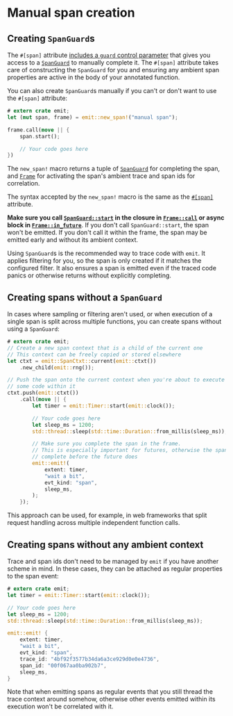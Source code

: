 # Manual span creation

## Creating `SpanGuard`s

The `#[span]` attribute [includes a `guard` control parameter](./manual-span-completion.md) that gives you access to a [`SpanGuard`](https://docs.rs/emit/0.11.4/emit/span/struct.SpanGuard.html) to manually complete it. The `#[span]` attribute takes care of constructing the `SpanGuard` for you and ensuring any ambient span properties are active in the body of your annotated function.

You can also create `SpanGuard`s manually if you can't or don't want to use the `#[span]` attribute:

```rust
# extern crate emit;
let (mut span, frame) = emit::new_span!("manual span");

frame.call(move || {
    span.start();

    // Your code goes here
})
```

The `new_span!` macro returns a tuple of [`SpanGuard`](https://docs.rs/emit/0.11.4/emit/span/struct.SpanGuard.html) for completing the span, and [`Frame`](https://docs.rs/emit/0.11.4/emit/frame/struct.Frame.html) for activating the span's ambient trace and span ids for correlation.

The syntax accepted by the `new_span!` macro is the same as the [`#[span]`](https://docs.rs/emit/0.11.4/emit/attr.span.html) attribute.

**Make sure you call [`SpanGuard::start`](https://docs.rs/emit/0.11.4/emit/span/struct.SpanGuard.html#method.start) in the closure in [`Frame::call`](https://docs.rs/emit/0.11.4/emit/frame/struct.Frame.html#method.call) or async block in [`Frame::in_future`](https://docs.rs/emit/0.11.4/emit/frame/struct.Frame.html#method.in_future)**. If you don't call `SpanGuard::start`, the span won't be emitted. If you don't call it within the frame, the span may be emitted early and without its ambient context.

Using `SpanGuard`s is the recommended way to trace code with `emit`. It applies filtering for you, so the span is only created if it matches the configured filter. It also ensures a span is emitted even if the traced code panics or otherwise returns without explicitly completing.

## Creating spans without a `SpanGuard`

In cases where sampling or filtering aren't used, or when execution of a single span is split across multiple functions, you can create spans without using a `SpanGuard`:

```rust
# extern crate emit;
// Create a new span context that is a child of the current one
// This context can be freely copied or stored elsewhere
let ctxt = emit::SpanCtxt::current(emit::ctxt())
    .new_child(emit::rng());

// Push the span onto the current context when you're about to execute
// some code within it
ctxt.push(emit::ctxt())
    .call(move || {
        let timer = emit::Timer::start(emit::clock());

        // Your code goes here
        let sleep_ms = 1200;
        std::thread::sleep(std::time::Duration::from_millis(sleep_ms));

        // Make sure you complete the span in the frame.
        // This is especially important for futures, otherwise the span may
        // complete before the future does
        emit::emit!(
            extent: timer,
            "wait a bit",
            evt_kind: "span",
            sleep_ms,
        );
    });
```

This approach can be used, for example, in web frameworks that split request handling across multiple independent function calls.

## Creating spans without any ambient context

Trace and span ids don't need to be managed by `emit` if you have another scheme in mind. In these cases, they can be attached as regular properties to the span event:

```rust
# extern crate emit;
let timer = emit::Timer::start(emit::clock());

// Your code goes here
let sleep_ms = 1200;
std::thread::sleep(std::time::Duration::from_millis(sleep_ms));

emit::emit! {
    extent: timer,
    "wait a bit",
    evt_kind: "span",
    trace_id: "4bf92f3577b34da6a3ce929d0e0e4736",
    span_id: "00f067aa0ba902b7",
    sleep_ms,
}
```

Note that when emitting spans as regular events that you still thread the trace context around somehow, otherwise other events emitted within its execution won't be correlated with it.

